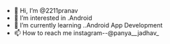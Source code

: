- 👋 Hi, I’m @2211pranav
- 👀 I’m interested in .Android 
- 🌱 I’m currently learning ..Android App Development 
- 📫 How to reach me instagram--@panya__jadhav_

<!---
2211pranav/2211pranav is a ✨ special ✨ repository because its `README.md` (this file) appears on your GitHub profile.
You can click the Preview link to take a look at your changes.
--->
